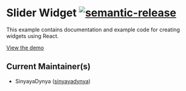 # Slider Widget [![semantic-release](https://img.shields.io/badge/%20%20%F0%9F%93%A6%F0%9F%9A%80-semantic--release-e10079.svg)](https://github.com/semantic-release/semantic-release)

This example contains documentation and example code for creating widgets using React.

[View the demo](https://sinyayadynya.github.io/slider-widget/index.html)


## Current Maintainer(s)

- SinyayaDynya ([sinyayadynya](https://github.com/sinyayadynya))
